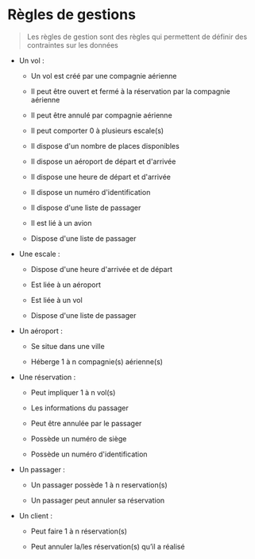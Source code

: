 # Règles de gestions
>Les règles de gestion sont des règles qui permettent de définir des contraintes sur les données

- Un vol :
  - Un vol est créé par une compagnie aérienne

  - Il peut être ouvert et fermé à la réservation par la compagnie aérienne

  - Il peut être annulé par compagnie aérienne

  - Il peut comporter 0 à plusieurs escale(s)

  - Il dispose d'un nombre de places disponibles

  - Il dispose un aéroport de départ et d'arrivée

  - Il dispose une heure de départ et d'arrivée

  - Il dispose un numéro d'identification
  
  - Il dispose d'une liste de passager

  - Il est lié à un avion

  - Dispose d'une liste de passager

- Une escale :
  - Dispose d'une heure d'arrivée et de départ

  - Est liée à un aéroport

  - Est liée à un vol
  
  - Dispose d'une liste de passager

- Un aéroport : 
  - Se situe dans une ville

  - Héberge 1 à n compagnie(s) aérienne(s)

- Une réservation : 
  - Peut impliquer 1 à n vol(s)

  - Les informations du passager

  - Peut être annulée par le passager

  - Possède un numéro de siège

  - Possède un numéro d'identification

- Un passager :
  - Un passager possède 1 à n reservation(s)

  - Un passager peut annuler sa réservation

- Un client :
  - Peut faire 1 à n réservation(s)

  - Peut annuler la/les réservation(s) qu’il a réalisé